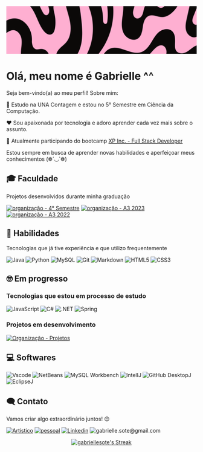  <img src="https://github.com/gabriellesote/gabriellesote/blob/main/banner-image/banners%20(1).png">

<h1> Olá, meu nome é Gabrielle  ^^ </h1>

 <p> 
Seja bem-vindo(a) ao meu perfil! Sobre mim: 
  
 🏫  Estudo na UNA Contagem e  estou no 5° Semestre em Ciência da Computação.
  
 ❤️ Sou apaixonada por tecnologia e adoro aprender cada vez mais sobre o assunto. 
  
 🧠 Atualmente participando do bootcamp  [XP Inc. - Full Stack Developer](https://web.dio.me/track/coding-the-future-xp-full-stack-developer) <br> 
  
  
  Estou sempre em busca de aprender novas habilidades e aperfeiçoar meus conhecimentos (❁´◡`❁)
 </p>

 ## 🎓 Faculdade 

<p> Projetos desenvolvidos durante minha graduação </p>

[![organização - 4° Semestre](https://img.shields.io/badge/organização-4°_Semestre-pink?style=for-the-badge&logo=github)](https://github.com/S4-2024)
[![organização - A3 2023](https://img.shields.io/badge/organização-3°_Semestre-purple?style=for-the-badge&logo=github)](https://github.com/A3-2023)
[![organização - A3 2022](https://img.shields.io/badge/organização-1°_Semestre-blue?style=for-the-badge&logo=github)](https://github.com/Calvao-Bueno)



## 🌟 Habilidades
<p> Tecnologias que já tive experiência e que utilizo frequentemente</p>

![Java](https://img.shields.io/badge/java-%23ED8B00.svg?style=for-the-badge&logo=openjdk&logoColor=white)
![Python](https://img.shields.io/badge/python-3670A0?style=for-the-badge&logo=python&logoColor=ffdd54)
![MySQL](https://img.shields.io/badge/MySQL-00000F?style=for-the-badge&logo=mysql&logoColor=white)
![Git](https://img.shields.io/badge/GIT-E44C30?style=for-the-badge&logo=git&logoColor=white)
![Markdown](https://img.shields.io/badge/Markdown-000?style=for-the-badge&logo=markdown)
![HTML5](https://img.shields.io/badge/HTML5-E34F26?style=for-the-badge&logo=html5&logoColor=white)
![CSS3](https://img.shields.io/badge/CSS3-1572B6?style=for-the-badge&logo=css3&logoColor=white)
 
## 🤓 Em progresso 
<h3>Tecnologias que estou em processo de estudo </h3>

![JavaScript](https://img.shields.io/badge/JavaScript-F7DF1E?style=for-the-badge&logo=javascript&logoColor=black)
![C#](https://img.shields.io/badge/C%23-239120?style=for-the-badge&logo=c-sharp&logoColor=white)
![.NET](https://img.shields.io/badge/.NET-5C2D91?style=for-the-badge&logo=.net&logoColor=white)
![Spring](https://img.shields.io/badge/spring-%236DB33F.svg?style=for-the-badge&logo=spring&logoColor=white)

 <h3>Projetos em desenvolvimento</h3>

 [![Organização - Projetos](https://img.shields.io/badge/Organização-Projetos-pink?style=for-the-badge&logo=github)](https://github.com/Estudos-Gabi)

##  💻 Softwares


![Vscode](https://img.shields.io/badge/Vscode-pink?style=for-the-badge&logo=visualstudiocode&logoColor=white)
![NetBeans](https://img.shields.io/badge/NetBeans-pink?style=for-the-badge)
![MySQL Workbench](https://img.shields.io/badge/MySQL_Workbench-pink?style=for-the-badge)
![IntelIJ](https://img.shields.io/badge/IntelIJ-pink?style=for-the-badge)
![GitHub DesktopJ](https://img.shields.io/badge/GitHub_Desktop-pink?style=for-the-badge)
![EclipseJ](https://img.shields.io/badge/Eclipse-pink?style=for-the-badge)
                          



 

## 🗨️ Contato

<p>Vamos criar algo extraordinário juntos! 😊</p>

[![Artístico](https://img.shields.io/badge/Artístico-833AB4?style=for-the-badge&logo=instagram)](https://www.instagram.com/ga_baralou/)
[![pessoal](https://img.shields.io/badge/pessoal-5B51D8?style=for-the-badge&logo=instagram)](https://www.instagram.com/gabi.sote/)
[![Linkedin](https://img.shields.io/badge/Linkedin-0e76a8?style=for-the-badge&logo=linkedin)](https://www.linkedin.com/in/gabrielle-teixeira-a9624329a/)
![gabrielle.sote@gmail.com](https://img.shields.io/badge/gabrielle.sote%40gmail.com-black?style=for-the-badge&logo=gmail&logoColor=red)


 


 <div align="center" >
  <a href="https://github.com/gabriellesote">
   
![gabriellesote's Streak](https://github-readme-streak-stats.herokuapp.com/?user=gabriellesote&theme=dracula&hide_border=true&layout=compact)
</div>
 
<!---
gabriellesote/gabriellesote is a ✨ special ✨ repository because its `README.md` (this file) appears on your GitHub profile.
You can click the Preview link to take a look at your changes.
